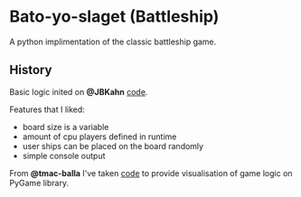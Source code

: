 Bato-yo-slaget (Battleship)
==========

A python implimentation of the classic battleship game.

## History

Basic logic inited on **@JBKahn** [code](https://github.com/JBKahn/Battleship).

Features that I liked:

- board size is a variable
- amount of cpu players defined in runtime
- user ships can be placed on the board randomly
- simple console output

From **@tmac-balla** I've taken [code](https://github.com/tmac-balla/battleship-game) to provide visualisation of game logic on PyGame library.
